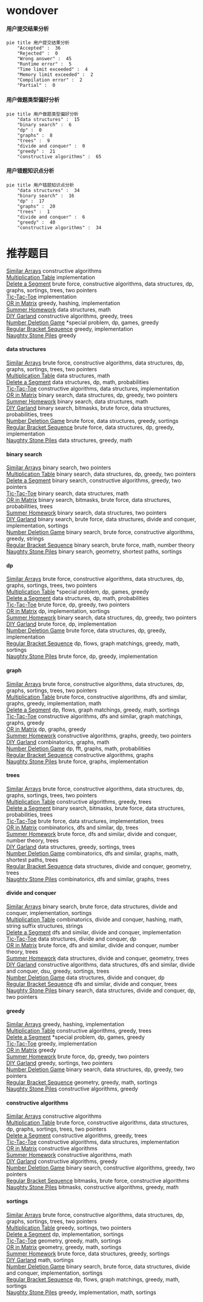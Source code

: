 # wondover
<!-- tabs:start -->
#### **用户提交结果分析**

```mermaid
pie title 用户提交结果分析
    "Accepted" :  36
    "Rejected" :  0
    "Wrong answer" :  45
    "Runtime error" :  5
    "Time limit exceeded" :  4
    "Memory limit exceeded" :  2
    "Compilation error" :  2
    "Partial" :  0
```
#### **用户做题类型偏好分析**

```mermaid
pie title 用户做题类型偏好分析
    "data structures" :  15
    "binary search" :  6
    "dp" :  0
    "graphs" :  8
    "trees" :  9
    "divide and conquer" :  0
    "greedy" :  21
    "constructive algorithms" :  65
```
#### **用户错题知识点分析**

```mermaid
pie title 用户错题知识点分析
    "data structures" :  34
    "binary search" :  16
    "dp" :  17
    "graphs" :  20
    "trees" :  1
    "divide and conquer" :  6
    "greedy" :  40
    "constructive algorithms" :  34
```
<!-- tabs:end -->
# 推荐题目
[Similar Arrays](http://codeforces.com/problemset/problem/1090/D)		constructive algorithms		  
[Multiplication Table](http://codeforces.com/problemset/problem/39/H)		implementation		  
[Delete a Segment](http://codeforces.com/problemset/problem/1285/E)		brute force,
                        constructive algorithms,
                        data structures,
                        dp,
                        graphs,
                        sortings,
                        trees,
                        two pointers		  
[Tic-Tac-Toe](http://codeforces.com/problemset/problem/907/B)		implementation		  
[OR in Matrix](http://codeforces.com/problemset/problem/486/B)		greedy,
                        hashing,
                        implementation		  
[Summer Homework](http://codeforces.com/problemset/problem/316/E2)		data structures,
                        math		  
[DIY Garland](http://codeforces.com/problemset/problem/1283/F)		constructive algorithms,
                        greedy,
                        trees		  
[Number Deletion Game](http://codeforces.com/problemset/problem/1431/G)		*special problem,
                        dp,
                        games,
                        greedy		  
[Regular Bracket Sequence](http://codeforces.com/problemset/problem/1132/A)		greedy,
                        implementation		  
[Naughty Stone Piles](http://codeforces.com/problemset/problem/226/B)		greedy		  
<!-- tabs:start -->
#### **data structures**
[Similar Arrays](http://codeforces.com/problemset/problem/1285/E)		brute force,
                        constructive algorithms,
                        data structures,
                        dp,
                        graphs,
                        sortings,
                        trees,
                        two pointers		  
[Multiplication Table](http://codeforces.com/problemset/problem/316/E2)		data structures,
                        math		  
[Delete a Segment](http://codeforces.com/problemset/problem/1265/E)		data structures,
                        dp,
                        math,
                        probabilities		  
[Tic-Tac-Toe](http://codeforces.com/problemset/problem/283/A)		constructive algorithms,
                        data structures,
                        implementation		  
[OR in Matrix](http://codeforces.com/problemset/problem/1492/C)		binary search,
                        data structures,
                        dp,
                        greedy,
                        two pointers		  
[Summer Homework](http://codeforces.com/problemset/problem/1490/G)		binary search,
                        data structures,
                        math		  
[DIY Garland](http://codeforces.com/problemset/problem/1479/D)		binary search,
                        bitmasks,
                        brute force,
                        data structures,
                        probabilities,
                        trees		  
[Number Deletion Game](http://codeforces.com/problemset/problem/1497/A)		brute force,
                        data structures,
                        greedy,
                        sortings		  
[Regular Bracket Sequence](http://codeforces.com/problemset/problem/1491/C)		brute force,
                        data structures,
                        dp,
                        greedy,
                        implementation		  
[Naughty Stone Piles](http://codeforces.com/problemset/problem/1492/B)		data structures,
                        greedy,
                        math		  
#### **binary search**
[Similar Arrays](http://codeforces.com/problemset/problem/620/D)		binary search,
                        two pointers		  
[Multiplication Table](http://codeforces.com/problemset/problem/1492/C)		binary search,
                        data structures,
                        dp,
                        greedy,
                        two pointers		  
[Delete a Segment](http://codeforces.com/problemset/problem/1463/D)		binary search,
                        constructive algorithms,
                        greedy,
                        two pointers		  
[Tic-Tac-Toe](http://codeforces.com/problemset/problem/1490/G)		binary search,
                        data structures,
                        math		  
[OR in Matrix](http://codeforces.com/problemset/problem/1479/D)		binary search,
                        bitmasks,
                        brute force,
                        data structures,
                        probabilities,
                        trees		  
[Summer Homework](http://codeforces.com/problemset/problem/1436/E)		binary search,
                        data structures,
                        two pointers		  
[DIY Garland](http://codeforces.com/problemset/problem/1461/D)		binary search,
                        brute force,
                        data structures,
                        divide and conquer,
                        implementation,
                        sortings		  
[Number Deletion Game](http://codeforces.com/problemset/problem/1493/C)		binary search,
                        brute force,
                        constructive algorithms,
                        greedy,
                        strings		  
[Regular Bracket Sequence](http://codeforces.com/problemset/problem/1487/D)		binary search,
                        brute force,
                        math,
                        number theory		  
[Naughty Stone Piles](http://codeforces.com/problemset/problem/1486/B)		binary search,
                        geometry,
                        shortest paths,
                        sortings		  
#### **dp**
[Similar Arrays](http://codeforces.com/problemset/problem/1285/E)		brute force,
                        constructive algorithms,
                        data structures,
                        dp,
                        graphs,
                        sortings,
                        trees,
                        two pointers		  
[Multiplication Table](http://codeforces.com/problemset/problem/1431/G)		*special problem,
                        dp,
                        games,
                        greedy		  
[Delete a Segment](http://codeforces.com/problemset/problem/1265/E)		data structures,
                        dp,
                        math,
                        probabilities		  
[Tic-Tac-Toe](http://codeforces.com/problemset/problem/1389/C)		brute force,
                        dp,
                        greedy,
                        two pointers		  
[OR in Matrix](http://codeforces.com/problemset/problem/1501/B)		dp,
                        implementation,
                        sortings		  
[Summer Homework](http://codeforces.com/problemset/problem/1492/C)		binary search,
                        data structures,
                        dp,
                        greedy,
                        two pointers		  
[DIY Garland](https://codeforces.com/contest/1457/problem/C)		brute force,
                        dp,
                        implementation		  
[Number Deletion Game](http://codeforces.com/problemset/problem/1491/C)		brute force,
                        data structures,
                        dp,
                        greedy,
                        implementation		  
[Regular Bracket Sequence](http://codeforces.com/problemset/problem/1437/C)		dp,
                        flows,
                        graph matchings,
                        greedy,
                        math,
                        sortings		  
[Naughty Stone Piles](http://codeforces.com/problemset/problem/1499/B)		brute force,
                        dp,
                        greedy,
                        implementation		  
#### **graph**
[Similar Arrays](http://codeforces.com/problemset/problem/1285/E)		brute force,
                        constructive algorithms,
                        data structures,
                        dp,
                        graphs,
                        sortings,
                        trees,
                        two pointers		  
[Multiplication Table](http://codeforces.com/problemset/problem/1487/C)		brute force,
                        constructive algorithms,
                        dfs and similar,
                        graphs,
                        greedy,
                        implementation,
                        math		  
[Delete a Segment](http://codeforces.com/problemset/problem/1437/C)		dp,
                        flows,
                        graph matchings,
                        greedy,
                        math,
                        sortings		  
[Tic-Tac-Toe](http://codeforces.com/problemset/problem/1470/D)		constructive algorithms,
                        dfs and similar,
                        graph matchings,
                        graphs,
                        greedy		  
[OR in Matrix](http://codeforces.com/problemset/problem/1476/C)		dp,
                        graphs,
                        greedy		  
[Summer Homework](http://codeforces.com/problemset/problem/1304/D)		constructive algorithms,
                        graphs,
                        greedy,
                        two pointers		  
[DIY Garland](http://codeforces.com/problemset/problem/1475/C)		combinatorics,
                        graphs,
                        math		  
[Number Deletion Game](http://codeforces.com/problemset/problem/553/E)		dp,
                        fft,
                        graphs,
                        math,
                        probabilities		  
[Regular Bracket Sequence](http://codeforces.com/problemset/problem/1495/C)		constructive algorithms,
                        graphs		  
[Naughty Stone Piles](http://codeforces.com/problemset/problem/1510/K)		brute force,
                        graphs,
                        implementation		  
#### **trees**
[Similar Arrays](http://codeforces.com/problemset/problem/1285/E)		brute force,
                        constructive algorithms,
                        data structures,
                        dp,
                        graphs,
                        sortings,
                        trees,
                        two pointers		  
[Multiplication Table](http://codeforces.com/problemset/problem/1283/F)		constructive algorithms,
                        greedy,
                        trees		  
[Delete a Segment](http://codeforces.com/problemset/problem/1479/D)		binary search,
                        bitmasks,
                        brute force,
                        data structures,
                        probabilities,
                        trees		  
[Tic-Tac-Toe](http://codeforces.com/problemset/problem/1511/C)		brute force,
                        data structures,
                        implementation,
                        trees		  
[OR in Matrix](http://codeforces.com/problemset/problem/1499/F)		combinatorics,
                        dfs and similar,
                        dp,
                        trees		  
[Summer Homework](http://codeforces.com/problemset/problem/1491/E)		brute force,
                        dfs and similar,
                        divide and conquer,
                        number theory,
                        trees		  
[DIY Garland](http://codeforces.com/problemset/problem/1466/D)		data structures,
                        greedy,
                        sortings,
                        trees		  
[Number Deletion Game](http://codeforces.com/problemset/problem/1495/D)		combinatorics,
                        dfs and similar,
                        graphs,
                        math,
                        shortest paths,
                        trees		  
[Regular Bracket Sequence](http://codeforces.com/problemset/problem/1303/G)		data structures,
                        divide and conquer,
                        geometry,
                        trees		  
[Naughty Stone Piles](http://codeforces.com/problemset/problem/1454/E)		combinatorics,
                        dfs and similar,
                        graphs,
                        trees		  
#### **divide and conquer**
[Similar Arrays](http://codeforces.com/problemset/problem/1461/D)		binary search,
                        brute force,
                        data structures,
                        divide and conquer,
                        implementation,
                        sortings		  
[Multiplication Table](http://codeforces.com/problemset/problem/1466/G)		combinatorics,
                        divide and conquer,
                        hashing,
                        math,
                        string suffix structures,
                        strings		  
[Delete a Segment](http://codeforces.com/problemset/problem/1490/D)		dfs and similar,
                        divide and conquer,
                        implementation		  
[Tic-Tac-Toe](https://codeforces.com/contest/1483/problem/C)		data structures,
                        divide and conquer,
                        dp		  
[OR in Matrix](http://codeforces.com/problemset/problem/1491/E)		brute force,
                        dfs and similar,
                        divide and conquer,
                        number theory,
                        trees		  
[Summer Homework](http://codeforces.com/problemset/problem/1303/G)		data structures,
                        divide and conquer,
                        geometry,
                        trees		  
[DIY Garland](http://codeforces.com/problemset/problem/1494/D)		constructive algorithms,
                        data structures,
                        dfs and similar,
                        divide and conquer,
                        dsu,
                        greedy,
                        sortings,
                        trees		  
[Number Deletion Game](http://codeforces.com/problemset/problem/1482/E)		data structures,
                        divide and conquer,
                        dp		  
[Regular Bracket Sequence](http://codeforces.com/problemset/problem/566/C)		dfs and similar,
                        divide and conquer,
                        trees		  
[Naughty Stone Piles](http://codeforces.com/problemset/problem/1428/F)		binary search,
                        data structures,
                        divide and conquer,
                        dp,
                        two pointers		  
#### **greedy**
[Similar Arrays](http://codeforces.com/problemset/problem/486/B)		greedy,
                        hashing,
                        implementation		  
[Multiplication Table](http://codeforces.com/problemset/problem/1283/F)		constructive algorithms,
                        greedy,
                        trees		  
[Delete a Segment](http://codeforces.com/problemset/problem/1431/G)		*special problem,
                        dp,
                        games,
                        greedy		  
[Tic-Tac-Toe](http://codeforces.com/problemset/problem/1132/A)		greedy,
                        implementation		  
[OR in Matrix](http://codeforces.com/problemset/problem/226/B)		greedy		  
[Summer Homework](http://codeforces.com/problemset/problem/1389/C)		brute force,
                        dp,
                        greedy,
                        two pointers		  
[DIY Garland](http://codeforces.com/problemset/problem/1282/C)		greedy,
                        sortings,
                        two pointers		  
[Number Deletion Game](http://codeforces.com/problemset/problem/1492/C)		binary search,
                        data structures,
                        dp,
                        greedy,
                        two pointers		  
[Regular Bracket Sequence](https://codeforces.com/contest/1496/problem/C)		geometry,
                        greedy,
                        math,
                        sortings		  
[Naughty Stone Piles](http://codeforces.com/problemset/problem/1493/A)		constructive algorithms,
                        greedy		  
#### **constructive algorithms**
[Similar Arrays](http://codeforces.com/problemset/problem/1090/D)		constructive algorithms		  
[Multiplication Table](http://codeforces.com/problemset/problem/1285/E)		brute force,
                        constructive algorithms,
                        data structures,
                        dp,
                        graphs,
                        sortings,
                        trees,
                        two pointers		  
[Delete a Segment](http://codeforces.com/problemset/problem/1283/F)		constructive algorithms,
                        greedy,
                        trees		  
[Tic-Tac-Toe](http://codeforces.com/problemset/problem/283/A)		constructive algorithms,
                        data structures,
                        implementation		  
[OR in Matrix](http://codeforces.com/problemset/problem/1352/G)		constructive algorithms		  
[Summer Homework](http://codeforces.com/problemset/problem/949/B)		constructive algorithms,
                        math		  
[DIY Garland](http://codeforces.com/problemset/problem/1493/A)		constructive algorithms,
                        greedy		  
[Number Deletion Game](http://codeforces.com/problemset/problem/1463/D)		binary search,
                        constructive algorithms,
                        greedy,
                        two pointers		  
[Regular Bracket Sequence](https://codeforces.com/contest/1456/problem/B)		bitmasks,
                        brute force,
                        constructive algorithms		  
[Naughty Stone Piles](http://codeforces.com/problemset/problem/1492/D)		bitmasks,
                        constructive algorithms,
                        greedy,
                        math		  
#### **sortings**
[Similar Arrays](http://codeforces.com/problemset/problem/1285/E)		brute force,
                        constructive algorithms,
                        data structures,
                        dp,
                        graphs,
                        sortings,
                        trees,
                        two pointers		  
[Multiplication Table](http://codeforces.com/problemset/problem/1282/C)		greedy,
                        sortings,
                        two pointers		  
[Delete a Segment](http://codeforces.com/problemset/problem/1501/B)		dp,
                        implementation,
                        sortings		  
[Tic-Tac-Toe](https://codeforces.com/contest/1496/problem/C)		geometry,
                        greedy,
                        math,
                        sortings		  
[OR in Matrix](http://codeforces.com/problemset/problem/1495/A)		geometry,
                        greedy,
                        math,
                        sortings		  
[Summer Homework](http://codeforces.com/problemset/problem/1497/A)		brute force,
                        data structures,
                        greedy,
                        sortings		  
[DIY Garland](http://codeforces.com/problemset/problem/1427/A)		math,
                        sortings		  
[Number Deletion Game](http://codeforces.com/problemset/problem/1461/D)		binary search,
                        brute force,
                        data structures,
                        divide and conquer,
                        implementation,
                        sortings		  
[Regular Bracket Sequence](http://codeforces.com/problemset/problem/1437/C)		dp,
                        flows,
                        graph matchings,
                        greedy,
                        math,
                        sortings		  
[Naughty Stone Piles](http://codeforces.com/problemset/problem/1473/A)		greedy,
                        implementation,
                        math,
                        sortings		  
<!-- tabs:end -->
